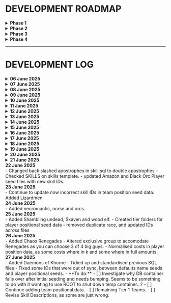 # DEVELOPMENT ROADMAP

<details>
<summary><strong>Phase 1</strong></summary>

- Design and implement the database schema  
- Seed initial data  
</details>

<details>
<summary><strong>Phase 2</strong></summary>

- Deliver rules from the database as HTML and JSON (API)  
</details>

<details>
<summary><strong>Phase 3</strong></summary>

- Build basic team builder and tracker  
- Implement league joining functionality  
</details>

<details>
<summary><strong>Phase 4</strong></summary>

- Track matches  
- Connect team trackers to match events  
</details>

---

# DEVELOPMENT LOG

<details>
<summary><strong>06 June 2025</strong></summary>

**Seed and schema data added.**

**Next steps:**  
- [ ] Implement partial name lists with fallback logic:  
  - If faction list exists, use it  
  - If positional names do not exist, default to linemen  
  - If no linemen for faction, default to human names list  
- [ ] Create input method for admins to add names  
- [ ] Provide functionality for coaches to request additional names  
- [ ] Fix script that runs schema and seed files  

*Focus next week: schema and data refinement*
</details>

<details>
<summary><strong>07 June 2025</strong></summary>

- SQL files and schema/seed script now containerized  
- Script runs successfully, schema and seeding working  
- Next: automate schema build and seeding, review schema, and add missing seed data  
</details>

<details>
<summary><strong>08 June 2025</strong></summary>

- Seed data validated and supplemented with extra names  
- Started backend development  
</details>

<details>
<summary><strong>09 June 2025</strong></summary>

- Revised schema, identified missing data points  
- Expanding seed files accordingly  
</details>

<details>
<summary><strong>10 June 2025</strong></summary>

- Created basic monolith framework  
- Routing setup to deliver flat results as HTML or JSON (for API)  
</details>

<details>
<summary><strong>11 June 2025</strong></summary>

- Displaying DB data on pages working  
- Investigating why `.env` file is not copied into `/var/www/html`  
</details>

<details>
<summary><strong>12 June 2025</strong></summary>

- Environment variables now loading correctly  
- Template rendering confirmed  
- Next: improve routing and data presentation  
</details>

<details>
<summary><strong>13 June 2025</strong></summary>

- Built basic homepage  
- Planning main navigation and initial content  
- Modified web container build to use mounted volume for live source/template updates without rebuilding  
</details>

<details>
<summary><strong>14 June 2025</strong></summary>

- Debugging route fetching all team data from DB  
- Addressing DB connection issues between web and DB containers  
</details>

<details>
<summary><strong>15 June 2025</strong></summary>

- Fixed empty race table caused by seed errors  
- Simplified player tables and debugged schema and seed processes  
- Can now display DB data in templates successfully  
</details>

<details>
<summary><strong>16 June 2025</strong></summary>

- Standardized schema to clearly separate "base" stats from user-tracking stats  
- Created `Base` namespace in models to distinguish base data from user data  
</details>

<details>
<summary><strong>17 June 2025</strong></summary>

- Completed team page with relational data population  
- **To do:**  
  - [ ] Draft team page to link to team manager page  
  - [ ] Seed remaining positional data  
  - [ ] Implement modal popup for skills or dedicated skill pages  
</details>

<details>
<summary><strong>18 June 2025</strong></summary>

- Converted primary/secondary skills, regional rules, and race rules to `hasMany` relationships  
- Fixed broken team seeds  
- Corrected positional seeds and skill generation errors  
</details>

<details>
<summary><strong>19 June 2025</strong></summary>

- Continued adding positional data  
</details>

<details>
<summary><strong>20 June 2025</strong></summary>

- Added `RulesTeamController` to separate data presentation logic  
- Created helper for formatting logic  
- Added TWIG to container to support controllers and remove logic from route files  
- Added rerolls to Amazon team (previously missing)  
- **Done:**  
  - [x] Added reroll cost to existing teams  
- **In progress:**  
  - [x] Continue seeding positional data  
</details>

<details>
<summary><strong>21 June 2025</strong></summary>

- Added humans and imperial nobility factions  
- Railway trial expired; considering AWS hosting options  
- **To do:**  
  - [x] Double-check all skills and tidy seed files  
  - [x] Revisit existing race and positional seed scripts (consider switching from ID-based to skill name-based referencing)  
  - [x] Update player seeds and cross-reference before further additions  
- **Done:**  
  - [x] Added missing skill traits (e.g., Stunty, Swarming)  
  - [x] Reviewed schema to include random roll mechanics for skill randomization  
</details>

<summary><strong>22 June 2025</strong></summary>
- Changed back slashed apostrophes in skill.sql to double apostrophes
- Checked SKILLS on skills template.
- updated Amazon and Black Orc Player seed files with new skill IDs.
</details>

<summary><strong>23 June 2025</strong></summary>
- Continue to update now incorrect skill IDs in team position seed data. Added Lizardmen
</details>

<summary><strong>24 June 2025</strong></summary>
- Added necromantic, norse and orcs.
</details>

<summary><strong>25 June 2025</strong></summary>
- Added Shambling undead, Skaven and wood elf.
- Created tier folders for player positional seed data
- removed duplicate race, and updated IDs across files
</details>

<summary><strong>26 June 2025</strong></summary>
- Added Chaos Renegades
- Altered exclusive group to accomodate Renegades as you can choose 3 of 4 big guys.
- Normalised costs in player position data, as some costs where in k and some where in full amounts.
</details>


<summary><strong>27 June 2025</strong></summary>
- Added Daemons of Khorne
- Tidied up and standardised previous SQL files
- Fixed some IDs that were out of sync, between defaults name seeds and player positional seeds.
- **To do:**  
  - [ ] Investigate why DB container falls over after initial seeding and needs bumping. Seems to be something to do with it wanting to use ROOT to shut down temp container...?
  - [ ] Continue adding team positional data.
     - [ ] Remaining Tier 1 Teams.
  - [ ] Revise Skill Descriptions, as some are just wrong.
</details>

